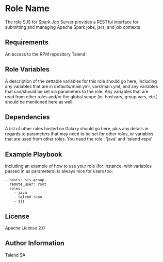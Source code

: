 Role Name
=========

The role SJS for Spark Job Server provides a RESTful interface for submitting and managing Apache Spark jobs, jars, and job contexts

Requirements
------------

An access to the RPM repository Talend

Role Variables
--------------

A description of the settable variables for this role should go here, including any variables that are in defaults/main.yml, vars/main.yml, and any variables that can/should be set via parameters to the role. Any variables that are read from other roles and/or the global scope (ie. hostvars, group vars, etc.) should be mentioned here as well.

Dependencies
------------

A list of other roles hosted on Galaxy should go here, plus any details in regards to parameters that may need to be set for other roles, or variables that are used from other roles.
You need the role : 'java' and 'talend-repo'

Example Playbook
----------------

Including an example of how to use your role (for instance, with variables passed in as parameters) is always nice for users too:

    - hosts: sjs-group
      remote_user: root
      roles:
        - java
        - talend-repo
        - sjs


License
-------

Apache License 2.0

Author Information
------------------

Talend SA
